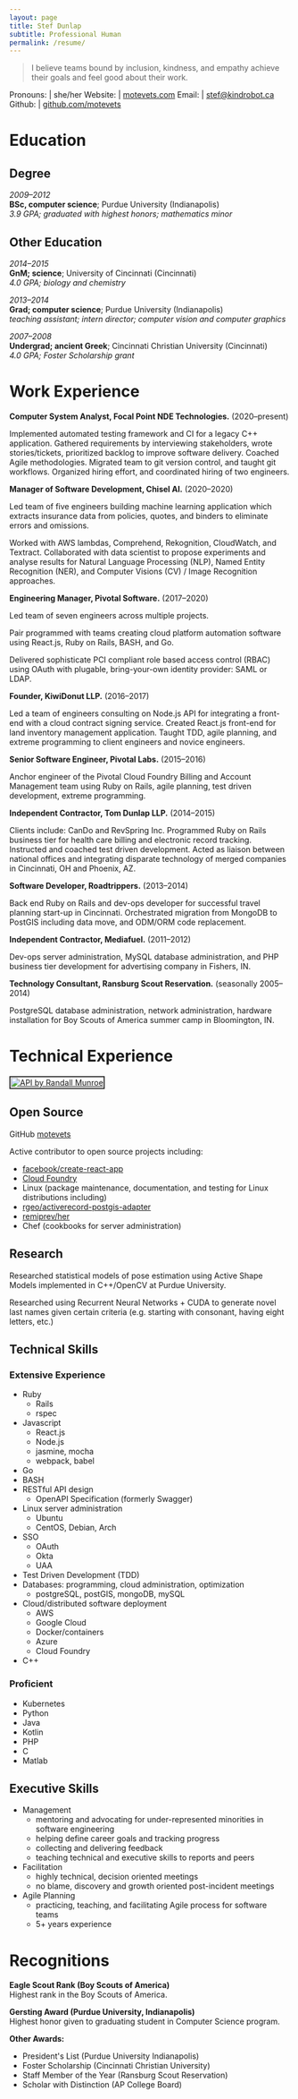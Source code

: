 ```yaml
---
layout: page
title: Stef Dunlap
subtitle: Professional Human
permalink: /resume/
---
```


> I believe teams bound by inclusion, kindness, and empathy achieve their goals
> and feel good about their work.

Pronouns: | she/her
Website:  | [motevets.com](https://motevets.com)
Email:    | stef@kindrobot.ca
Github:   | [github.com/motevets](https://github.com/motevets)

Education
=========

Degree
------
*2009–2012*  
**BSc, computer science**; Purdue University (Indianapolis)  
*3.9 GPA; graduated with highest honors; mathematics minor*

Other Education
---------------
*2014–2015*  
**GnM; science**; University of Cincinnati (Cincinnati)  
*4.0 GPA; biology and chemistry*

*2013–2014*  
**Grad; computer science**; Purdue University (Indianapolis)  
*teaching assistant; intern director; computer vision and computer graphics*

*2007–2008*  
**Undergrad; ancient Greek**; Cincinnati Christian University (Cincinnati)  
*4.0 GPA; Foster Scholarship grant*

Work Experience
===============

**Computer System Analyst, Focal Point NDE Technologies.** (2020–present)

Implemented automated testing framework and CI for a legacy C++ application.
Gathered requirements by interviewing stakeholders, wrote stories/tickets,
prioritized backlog to improve software delivery. Coached Agile methodologies.
Migrated team to git version control, and taught git workflows. Organized
hiring effort, and coordinated hiring of two engineers.

**Manager of Software Development, Chisel AI.** (2020–2020)

Led team of five engineers building machine learning application which extracts
insurance data from policies, quotes, and binders to eliminate errors and
omissions.

Worked with AWS lambdas, Comprehend, Rekognition, CloudWatch, and Textract.
Collaborated with data scientist to propose experiments and analyse results for
Natural Language Processing (NLP), Named Entity Recognition (NER), and Computer
Visions (CV) / Image Recognition approaches.

**Engineering Manager, Pivotal Software.** (2017–2020)

Led team of seven engineers across multiple projects.

Pair programmed with teams creating cloud platform automation software using
React.js, Ruby on Rails, BASH, and Go.

Delivered sophisticate PCI compliant role based access control (RBAC) using
OAuth with plugable, bring-your-own identity provider: SAML or LDAP.

**Founder, KiwiDonut LLP.** (2016–2017)

Led a team of engineers consulting on Node.js API for integrating a front-end
with a cloud contract signing service. Created React.js front-end for land
inventory management application. Taught TDD, agile planning, and extreme
programming to client engineers and novice engineers.

**Senior Software Engineer, Pivotal Labs.** (2015–2016)

Anchor engineer of the Pivotal Cloud Foundry Billing and Account Management
team using Ruby on Rails, agile planning, test driven development, extreme
programming.

**Independent Contractor, Tom Dunlap LLP.** (2014–2015)

Clients include: CanDo and RevSpring Inc. Programmed Ruby on Rails business
tier for health care billing and electronic record tracking. Instructed and
coached test driven development. Acted as liaison between national offices and
integrating disparate technology of merged companies in Cincinnati, OH and
Phoenix, AZ.

**Software Developer, Roadtrippers.** (2013–2014)

Back end Ruby on Rails and dev-ops developer for successful travel planning
start-up in Cincinnati. Orchestrated migration from MongoDB to PostGIS
including data move, and ODM/ORM code replacement.

**Independent Contractor, Mediafuel.** (2011–2012)

Dev-ops server administration, MySQL database administration, and PHP business
tier development for advertising company in Fishers, IN.

**Technology Consultant, Ransburg Scout Reservation.** (seasonally 2005–2014)

PostgreSQL database administration, network administration, hardware
installation for Boy Scouts of America summer camp in Bloomington, IN.


Technical Experience
====================

<a href="https://xkcd.com/1481/">
  <img
    style="border: solid 2px #333;padding: 1px;background: #fff;margin: initial;display: initial;max-width: initial;"
    src="http://imgs.xkcd.com/comics/api.png"
    alt="API by Randall Munroe"
    title="ACCESS LIMITS: Clients may maintain connections to the server for no more than 86,400 seconds per day. If you need additional time, you may contact IERS to file a request for up to one additional second."
  />
</a>

Open Source
-----------
GitHub [motevets](https://github.com/motevets)

Active contributor to open source projects including:
* [facebook/create-react-app](https://github.com/facebook/create-react-app)
* [Cloud Foundry](https://github.com/cloudfoundry)
* Linux (package maintenance, documentation, and testing for Linux distributions including)
* [rgeo/activerecord-postgis-adapter](https://github.com/rgeo/activerecord-postgis-adapter)
* [remiprev/her](https://github.com/remiprev/her)
* Chef (cookbooks for server administration)

Research
--------
Researched statistical models of pose estimation using Active Shape Models
implemented in C++/OpenCV at Purdue University.

Researched using Recurrent Neural Networks + CUDA to generate novel last names
given certain criteria (e.g. starting with consonant, having eight letters,
etc.)

Technical Skills
----------------
### Extensive Experience
* Ruby  
  * Rails
  * rspec
* Javascript  
  * React.js
  * Node.js
  * jasmine, mocha
  * webpack, babel
* Go
* BASH
* RESTful API design  
  * OpenAPI Specification (formerly Swagger)
* Linux server administration  
  * Ubuntu
  * CentOS, Debian, Arch
* SSO
  * OAuth
  * Okta
  * UAA
* Test Driven Development (TDD)
* Databases: programming, cloud administration, optimization
  * postgreSQL, postGIS, mongoDB, mySQL
* Cloud/distributed software deployment
  * AWS
  * Google Cloud
  * Docker/containers
  * Azure
  * Cloud Foundry
* C++

### Proficient
* Kubernetes
* Python
* Java
* Kotlin
* PHP
* C
* Matlab

Executive Skills
----------------
* Management
  * mentoring and advocating for under-represented minorities in software engineering
  * helping define career goals and tracking progress
  * collecting and delivering feedback
  * teaching technical and executive skills to reports and peers
* Facilitation
  * highly technical, decision oriented meetings
  * no blame, discovery and growth oriented post-incident meetings
* Agile Planning
  * practicing, teaching, and facilitating Agile process for software teams
  * 5+ years experience

Recognitions
============

**Eagle Scout Rank (Boy Scouts of America)**  
Highest rank in the Boy Scouts of America.

**Gersting Award (Purdue University, Indianapolis)**  
Highest honor given to graduating student in Computer Science program.

**Other Awards:**

-  President's List (Purdue University Indianapolis)
-  Foster Scholarship (Cincinnati Christian University)
-  Staff Member of the Year (Ransburg Scout Reservation)
-  Scholar with Distinction (AP College Board)
